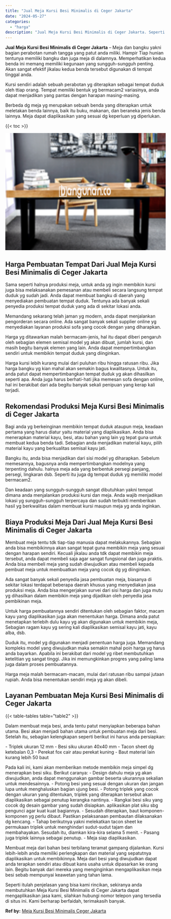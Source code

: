 ```yaml
---
title: "Jual Meja Kursi Besi Minimalis di Ceger Jakarta"
date: "2024-05-27"
categories: 
  - "harga"
description: "Jual Meja Kursi Besi Minimalis di Ceger Jakarta. Seperti itulah penjelasan yang bisa kami rincikan, sekiranya anda membutuhkan Meja Kursi Besi Minimalis di C..."
---
```


**Jual Meja Kursi Besi Minimalis di Ceger Jakarta** – Meja dan bangku yakni bagian perabotan rumah tangga yang patut anda miliki. Hampir Tiap hunian tentunya memiliki bangku dan juga meja di dalamnya. Memperhatikan kedua benda ini memang memiliki kegunaan yang sungguh-sungguh penting. Akan sangat efektif jikalau kedua benda tersebut digunakan di tempat tinggal anda.

Kursi sendiri adalah sebuah perabotan yg diterapkan sebagai tempat duduk oleh ttiap orang. Tempat memiliki bentuk yg bermacam2 variasinya, anda dapat menjadikan yang pantas dengan harapan masing-masing.

Berbeda dg meja yg merupakan sebuah benda yang diterapkan untuk meletakan benda lainnya, baik itu buku, makanan, dan beraneka jenis benda lainnya. Meja dapat diaplikasikan yang sesuai dg keperluan yg diperlukan.

{{< toc >}}

![Jual Meja Kursi Besi Minimalis di Ceger Jakarta](/images/jual-meja-besi-murah10.png)

## Harga Pembuatan Tempat Dari Jual Meja Kursi Besi Minimalis di Ceger Jakarta

Sama seperti halnya produksi meja, untuk anda yg ingin membikin kursi juga bisa melaksanakan pemesanan atau membeli secara langsung tempat duduk yg sudah jadi. Anda dapat membuat bangku di daerah yang menyediakan pembuatan tempat duduk. Tentunya ada banyak sekali penyedia produksi tempat duduk yang ada di sekitar lokasi anda.

Memandang sekarang telah jaman yg modern, anda dapat menjalankan pengorderan secara online. Ada sangat banyak sekali supplier online yg menyediakan layanan produksi sofa yang cocok dengan yang diharapkan.

Harga yg ditawarkan malah bermacam-jenis, hal itu dapat diberi pengaruh oleh sebagian elemen semisal model yg akan dibuat, jumlah kursi, dan masih begitu banyak elemen yang lain. Anda dapat mempertimbangkan sendiri untuk membikin tempat duduk yang diinginkan.

Harga kursi lebih kurang mulai dari puluhan ribu hingga ratusan ribu. Jika harga bangku yg kian mahal akan semakin bagus kwalitasnya. Untuk itu, anda patut dapat mempertimbangkan tempat duduk yg akan dihasilkan seperti apa. Anda juga harus berhati-hati jika memesan sofa dengan online, hal ini berakibat dari ada begitu banyak sekali penipuan yang kerap kali terjadi.

## Rekomendasi Produksi Meja Kursi Besi Minimalis di Ceger Jakarta

Bagi anda yg berkeinginan membikin tempat duduk ataupun meja, keadaan pertama yang harus diatur yaitu material yang diaplikasikan. Anda bisa menerapkan material kayu, besi, atau bahan yang lain yg tepat guna untuk membuat kedua benda tadi. Sebagian anda menjadikan material kayu, pilih material kayu yang berkualitas semisal kayu jati.

Bangku itu, anda bisa menjadikan dari sisi model yg diharapkan. Sebelum memesannya, bagusnya anda mempertimbangkan modelnya yang terpenting dahulu. halnya meja ada yang berbentuk persegi panjang, persegi, lingkaran dsb. Seperti itu juga dg tempat duduk yg memiliki model bermacam2.

Dan keadaan yang sungguh-sungguh sangat dibutuhkan yakni tempat dimana anda menjalankan produksi kursi dan meja. Anda wajib menjadikan lokasi yg sungguh-sungguh terpercaya dan sudah terbukti memberikan hasil yg berkwalitas dalam membuat kursi maupun meja yg anda inginkan.

## Biaya Produksi Meja Dari Jual Meja Kursi Besi Minimalis di Ceger Jakarta

Membuat meja tentu tdk tiap-tiap manusia dapat melakukannya. Sebagian anda bisa membikinnya akan sangat tepat guna membikin meja yang sesuai dengan harapan sendiri. Kecuali jikalau anda tdk dapat membikin meja tersebut, anda dapat membeli saja agar sangat fungsional dan juga praktis. Anda bisa membeli meja yang sudah diwujudkan atau membeli kepada pembuat meja untuk membuatkan meja yang cocok dg yg diinginkan.

Ada sangat banyak sekali penyedia jasa pembuatan meja, biasanya di sekitar lokasi terdapat beberapa daerah khusus yang menyediakan jasa produksi meja. Anda bisa mengerjakan survei dari sisi harga dan juga mutu yg dihasilkan dalam membikin meja yang dijadikan oleh penyedia jasa pembikinan meja.

Untuk harga pembuatannya sendiri ditentukan oleh sebagian faktor, macam kayu yang diaplikasikan juga akan menentukan harga. Dimana anda patut menetapkan terlebih dulu kayu yg akan digunakan untuk membikin meja, Sebagian ragam kayu yg sering kali diaplikasikan semisal kayu jati, kayu alba, dsb.

Duduk itu, model yg digunakan menjadi penentuan harga juga. Memandang kompleks model yang diwujudkan maka semakin mahal poin harga yg harus anda bayarkan. Apabila ini berakibat dari model yg ribet membutuhkan ketelitian yg sangat tinggi. Jika ini memungkinkan progres yang paling lama juga dalam proses pembuatannya.

Harga meja malah bermacam-macam, mulai dari ratusan ribu sampai jutaan rupiah. Anda bisa menentukan sendiri meja yg akan dibeli.

## Layanan Pembuatan Meja Kursi Besi Minimalis di Ceger Jakarta

{{< table-tables table="table2" >}}

Dalam membuat meja besi, anda tentu patut menyiapkan beberapa bahan utama. Besi akan menjadi bahan utama untuk pembuatan meja dari besi. Setelah itu, sebagian kelengkapan seperti berikut ini harus anda persiapkan:

\- Triplek ukuran 12 mm - Besi siku ukuran 40x40 mm - Tacon sheet dg ketebalan 0,3 - Perekat fox cair atau perekat kuning - Baut material lain kurang lebih 50 baut

Pada kali ini, kami akan memberikan metode membikin meja simpel dg menerapkan besi siku. Berikut caranya: - Design dahulu meja yg akan diwujudkan, anda dapat menggunakan gambar beserta ukurannya sekalian untuk mendesainnya. - Potong besi yang sesuai dengan ukuran dan jangan lupa untuk menghaluskan bagian ujung besi. - Potong triplek yang cocok dengan ukuran yang ditentukan, triplek yang diterapkan tersebut akan diaplikasikan sebagai penutup kerangka nantinya. - Rangkai besi siku yang cocok dg desain gambar yang sudah disiapkan. aplikasikan plat siku sbg pengunci agar kuat kuat bagiannya. - Sesudah diterapkan, baut komponen-komponen yg perlu dibaut. Pastikan pelaksanaan pembautan dilaksanakan dg kencang. - Tahap berikutnya yakni melekatkan tacon sheet ke permukaan triplek untuk menghindari sudut-sudut tajam dan membahayakan. Sesudah itu, diamkan kira-kira selama 5 menit. - Pasang juga triplek lainnya sebagai penutup. - Meja siap diaplikasikan.

Membuat meja dari bahan besi terbilang teramat gampang dijalankan. Kursi lebih-lebih anda memiliki perlengkapan dan material yang sepatutnya diaplikasikan untuk membikinnya. Meja dari besi yang diwujudkan dapat anda terapkan sendiri atau dibuat kans usaha untuk dipasarkan ke orang lain. Begitu banyak dari mereka yang menginginkan mengaplikasikan meja besi sebab mempunyai keawetan yang tahan lama.

Seperti itulah penjelasan yang bisa kami rincikan, sekiranya anda membutuhkan Meja Kursi Besi Minimalis di Ceger Jakarta dapat mengaplikasikan jasa kami, silahkan hubungi nomor telepon yang tersedia di situs ini. Kami berharap berfaidah, terimakasih banyak.

**Ref by:** [Meja Kursi Besi Minimalis Ceger Jakarta](https://id.wikipedia.org/wiki/Meja)
